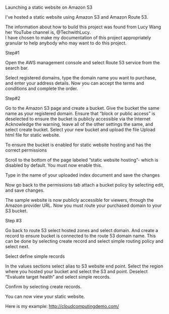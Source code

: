 Launching a static website on Amazon S3

I've hosted a static website using Amazon S3 and Amazon Route 53.

The information about how to build this project was found from 
Lucy Wang her YouTube channel is, @TechwithLucy.  
I have chosen to make my documentation of this project appropriately granular to help anybody who may want to do this project.

Step#1

Open the AWS management console and select Route 53 service from the search bar.

Select registered domains, type the domain name you want to purchase, and enter your address details. 
Now you can accept the terms and conditions and complete the order.

Step#2

Go to the Amazon S3 page and create a bucket.
Give the bucket the same name as your registered domain.
Ensure that “block or public access” is deselected to ensure the bucket is publicly accessible via the Internet
Acknowledge the warning, leave all of the other settings the same, and select create bucket.
Select your new bucket and upload the file
Upload html file for static website.

 
To ensure the bucket is enabled for static website hosting and has the correct permissions

Scroll to the bottom of the page labeled “static website hosting”-
which is disabled by default. You must now enable this.

Type in the name of your uploaded index document and save the changes

Now go back to the permissions tab attach a bucket policy by selecting edit, and save changes.
 
The sample website is now publicly accessible for viewers, through the Amazon provider URL. 
Now you must route your purchased domain to your S3 bucket.


Step #3

Go back to route 53 select hosted zones and select domain. And create a record to ensure bucket is connected to the route 53 domain name. This can be done by selecting create record and select simple routing policy and select next.
 
Select define simple records

In the values sections select alias to S3 website end point.
Select the region where you hosted your bucket and select the S3 and point.
Deselect “Evaluate target health” and select simple records.
 
Confirm by selecting create records.
 
You can now view your static website.

Here is my example:
http://cloudcomputingdemo.com/



